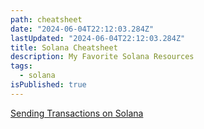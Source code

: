 ```yaml
---
path: cheatsheet
date: "2024-06-04T22:12:03.284Z"
lastUpdated: "2024-06-04T22:12:03.284Z"
title: Solana Cheatsheet
description: My Favorite Solana Resources
tags:
  - solana
isPublished: true
---
```


[Sending Transactions on Solana](https://docs.helius.dev/solana-rpc-nodes/sending-transactions-on-solana)
